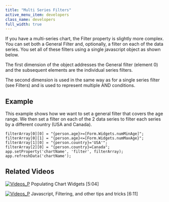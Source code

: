 ```yaml
---
title: "Multi Series Filters"
active_menu_item: developers
class_name: developers
full_width: true
---
```



If you have a multi-series chart, the Filter property is slightly more complex. You can set both a General Filter and, optionally, a filter on each of the data series. You set all of these filters using a single javascript object as shown below.

The first dimension of the object addresses the General filter (element 0) and the subsequent elements are the individual series filters.

The second dimension is used in the same way as for a single series filter (see Filters) and is used to represent multiple AND conditions.

## Example

This example shows how we want to set a general filter that covers the age range. We then set a filter on each of the 2 data series to filter each series by a different country (USA and Canada).

    filterArray[0][0] = "{person.age}>=[Form.Widgets.numMinAge]";
    filterArray[0][1] = "{person.age}<=[Form.Widgets.numMaxAge}";
    filterArray[1][0] = "{person.country}='USA'";
    filterArray[2][0] = "{person.country}=Canada";
    app.setProperty('chartName', 'filter', filterArray);
    app.refreshData('chartName');
   

## Related Videos

[![Videos\_P](/img/docs/videos_p.png)](http://www.youtube.com/v/4FXN_AsiiMs?autoplay=1&hd=1&fs=1&showsearch=0&rel=0&) Populating Chart Widgets [5:04]

[![Videos\_P](/img/docs/videos_p.png)](http://www.youtube.com/v/rKbMmF7kcXs?autoplay=1&hd=1&fs=1&showsearch=0&rel=0&) Javascript, Filtering, and other tips and tricks [6:11]
